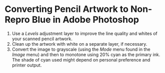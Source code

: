 <!---
  # This file is distributed under the Creative Commons Attribution 4.0
  # International License. To view a copy of this license, please visit
  # <http://creativecommons.org/licenses/by/4.0/>.

  collections:
    - 'adobe-creative-cloud'
    - 'notes'
  twigTemplate: .templates/base-note.html.twig
--->

Converting Pencil Artwork to Non-Repro Blue in Adobe Photoshop
==============================================================

1.  Use a *Levels* adjustment layer to improve the line quality and
    whites of your scanned pencil artwork.
2.  Clean up the artwork with white on a separate layer, if necessary.
3.  Convert the image to grayscale (using the *Mode* menu found in the
    *Image* menu) and then to monotone using 20% cyan as the primary
    ink. The shade of cyan used might depend on personal preference and
    printer output.
